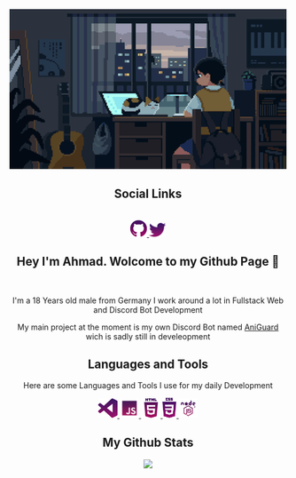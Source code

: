 <div align="center">
  <a href="https://ahmadjs.eu">
    <img src="./Pictures/git-Banner.gif" width="500px"/>
  </a>
  <h2>Social Links</h2>
  <br>
    <a href="https://github.com/ahmadjs01">
      <img src="./Pictures/github.png" width="30px"/>
    </a>
    <a href="https://twitter.com/ahmuudii">
      <img src="./Pictures/Twitter.png" width="30px"/>
    </a>
    
  <br>
    
  <h2>Hey I'm Ahmad. Wolcome to my Github Page 🙂</h2>
    

  <br>
  <p> 
    I'm a 18 Years old male from Germany
    I work around a lot in Fullstack Web and Discord Bot Development 
    </p>
  <p>
    My main project at the moment is my own Discord Bot named <a href="https://aniguard.xyz">AniGuard</a> wich is sadly still in develeopment
    </p>
  <h2>Languages and Tools</h2>
  <p>
    Here are some Languages and Tools I use for my daily Development
  </p>
   <a href="https://code.visualstudio.com">
    <img src="./Pictures/VSCode.png" width="35px"/>
   </a>
  <a href="https://devdocs.io/javascript/">
    <img src="./Pictures/js.png" width="35px"/>
   </a>
  <a href="https://www.w3schools.com/html/default.asp">
    <img src="./Pictures/html.png" width="35px"/>
   </a>
  <a href="https://www.w3schools.com/css/default.asp">
    <img src="./Pictures/css.png" width="25px"/>
   </a>
  <a href="https://nodejs.org/en/">
    <img src="./Pictures/nodejs.png" width="35px"/>
   </a>
  <br>
  <h2> My Github Stats </h2>
   <a href="https://github.com/ahmadjs01">
     <img src="https://github-readme-stats.vercel.app/api?username=ahmadjs01&count_private=true&show_owner=true&show_icons=true&bg_color=0d1117&title_color=ffffff&text_color=ffffff&icon_color=8b155a&hide_border=true/"/>
   </a>
</div>

